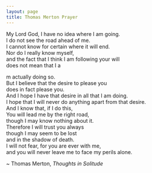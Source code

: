 ```yaml
---
layout: page
title: Thomas Merton Prayer
---
```


My Lord God, I have no idea where I am going.  
I do not see the road ahead of me.  
I cannot know for certain where it will end.  
Nor do I really know myself,  
and the fact that I think I am following your will  
does not mean that I a

m actually doing so.  
But I believe that the desire to please you  
does in fact please you.  
And I hope I have that desire in all that I am doing.  
I hope that I will never do anything apart from that desire.  
And I know that, if I do this,  
You will lead me by the right road,  
though I may know nothing about it.  
Therefore I will trust you always  
though I may seem to be lost  
and in the shadow of death.  
I will not fear, for you are ever with me,  
and you will never leave me to face my perils alone.

~ Thomas Merton, *Thoughts in Solitude*


